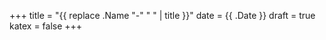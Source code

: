 +++
title = "{{ replace .Name "-" " " | title }}"
date = {{ .Date }}
draft = true
katex = false
+++
